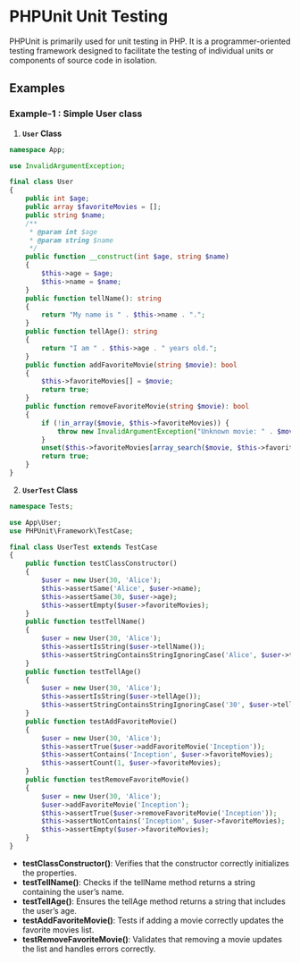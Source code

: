 # PHPUnit Unit Testing

PHPUnit is primarily used for unit testing in PHP. It is a programmer-oriented testing framework designed to facilitate the testing of individual units or components of source code in isolation.

## Examples

### Example-1 : Simple User class

1. **`User` Class**

```php
namespace App;

use InvalidArgumentException;

final class User
{
    public int $age;
    public array $favoriteMovies = [];
    public string $name;
    /**
     * @param int $age
     * @param string $name
     */
    public function __construct(int $age, string $name)
    {
        $this->age = $age;
        $this->name = $name;
    }
    public function tellName(): string
    {
        return "My name is " . $this->name . ".";
    }
    public function tellAge(): string
    {
        return "I am " . $this->age . " years old.";
    }
    public function addFavoriteMovie(string $movie): bool
    {
        $this->favoriteMovies[] = $movie;
        return true;
    }
    public function removeFavoriteMovie(string $movie): bool
    {
        if (!in_array($movie, $this->favoriteMovies)) {
            throw new InvalidArgumentException("Unknown movie: " . $movie);
        }
        unset($this->favoriteMovies[array_search($movie, $this->favoriteMovies)]);
        return true;
    }
}
```


2. **`UserTest` Class**

```php
namespace Tests;

use App\User;
use PHPUnit\Framework\TestCase;

final class UserTest extends TestCase
{
    public function testClassConstructor()
    {
        $user = new User(30, 'Alice');
        $this->assertSame('Alice', $user->name);
        $this->assertSame(30, $user->age);
        $this->assertEmpty($user->favoriteMovies);
    }
    public function testTellName()
    {
        $user = new User(30, 'Alice');
        $this->assertIsString($user->tellName());
        $this->assertStringContainsStringIgnoringCase('Alice', $user->tellName());
    }
    public function testTellAge()
    {
        $user = new User(30, 'Alice');
        $this->assertIsString($user->tellAge());
        $this->assertStringContainsStringIgnoringCase('30', $user->tellAge());
    }
    public function testAddFavoriteMovie()
    {
        $user = new User(30, 'Alice');
        $this->assertTrue($user->addFavoriteMovie('Inception'));
        $this->assertContains('Inception', $user->favoriteMovies);
        $this->assertCount(1, $user->favoriteMovies);
    }
    public function testRemoveFavoriteMovie()
    {
        $user = new User(30, 'Alice');
        $user->addFavoriteMovie('Inception');
        $this->assertTrue($user->removeFavoriteMovie('Inception'));
        $this->assertNotContains('Inception', $user->favoriteMovies);
        $this->assertEmpty($user->favoriteMovies);
    }
}
```

- **testClassConstructor()**: Verifies that the constructor correctly initializes the properties.
- **testTellName()**: Checks if the tellName method returns a string containing the user’s name.
- **testTellAge()**: Ensures the tellAge method returns a string that includes the user’s age.
- **testAddFavoriteMovie()**: Tests if adding a movie correctly updates the favorite movies list.
- **testRemoveFavoriteMovie()**: Validates that removing a movie updates the list and handles errors correctly.

